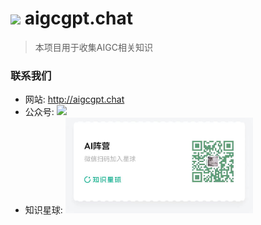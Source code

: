 
# <img src="resources/images/favicon.ico" height="30"> aigcgpt.chat

> 本项目用于收集AIGC相关知识

### 联系我们

* 网站: http://aigcgpt.chat
* 公众号:
  <img src="resources/images/wechat_official.png" width='300'>
* 知识星球:
  <img src="resources/images/WechatIMG6.jpeg" width='300'>

